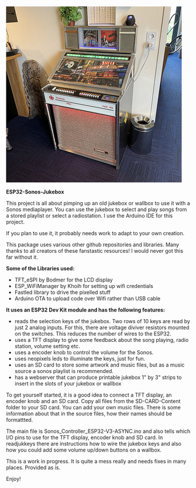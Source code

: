 ![This is an image](SD-Card-Content/artweb/jukebox.JPG)

**ESP32-Sonos-Jukebox**

This project is all about pimping up an old jukebox or wallbox to use it with a Sonos mediaplayer. 
You can use the jukebox to select and play songs from a stored playlist or select a radiostation.
I use the Arduino IDE for this project.

If you plan to use it, it probably needs work to adapt to your own creation. 

This package uses various other github repositories and libraries. 
Many thanks to all creators of these fanstastic resources!
I would never got this far without it.

**Some of the Libraries used:**

 * TFT_eSPI by Bodmer for the LCD display
 * ESP_WiFiManager by Khoih for setting up wifi credentials
 * Fastled library to drive the pixelled stuff
 * Arduino OTA to upload code over Wifi rather than USB cable

**It uses an ESP32 Dev Kit module and has the following features:**

 * reads the selection keys of the jukebox. Two rows of 10 keys are read by just 2 analog inputs.
For this, there are voltage diviver resistors mounted on the switches. This reduces the number of wires to the ESP32.
 * uses a TFT display to give some feedback about the song playing, radio station, volume setting etc.
 * uses a encoder knob to control the volume for the Sonos.
 * uses neopixels leds to illuminate the keys, just for fun.
 * uses an SD card to store some artwork and music files, but as a music source a sonos playlist is recommended.
 * has a webserver that can produce printable jukebox 1" by 3" strips to insert in the slots of your jukebox or wallbox

To get yourself started, it is a good idea to connect a TFT display, an encoder knob and an SD card. Copy all files from the SD-CARD-Content folder to your SD card. You can add your own music files. There is some information about that in the source files, how their names should be formattted.

The main file is Sonos_Controller_ESP32-V3-ASYNC.ino and also tells which I/O pins to use for the TFT display, encoder knob and SD card. In readjukkeys there are instructions how to wire the jukebox keys and also how you could add some volume up/down buttons on a wallbox. 

This is a work in progress. It is quite a mess really and needs fixes in many places.
Provided as is.  

Enjoy!

